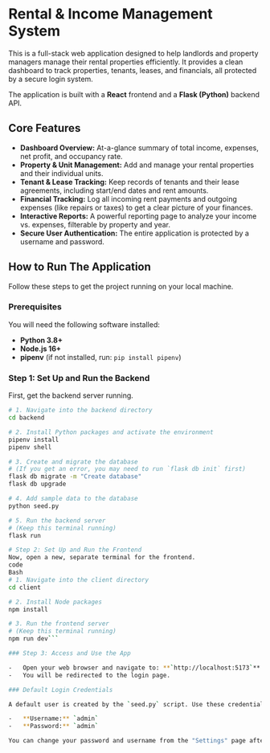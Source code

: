 # Rental & Income Management System

This is a full-stack web application designed to help landlords and property managers manage their rental properties efficiently. It provides a clean dashboard to track properties, tenants, leases, and financials, all protected by a secure login system.

The application is built with a **React** frontend and a **Flask (Python)** backend API.

## Core Features

- **Dashboard Overview:** At-a-glance summary of total income, expenses, net profit, and occupancy rate.
- **Property & Unit Management:** Add and manage your rental properties and their individual units.
- **Tenant & Lease Tracking:** Keep records of tenants and their lease agreements, including start/end dates and rent amounts.
- **Financial Tracking:** Log all incoming rent payments and outgoing expenses (like repairs or taxes) to get a clear picture of your finances.
- **Interactive Reports:** A powerful reporting page to analyze your income vs. expenses, filterable by property and year.
- **Secure User Authentication:** The entire application is protected by a username and password.

## How to Run The Application

Follow these steps to get the project running on your local machine.

### Prerequisites

You will need the following software installed:

- **Python 3.8+**
- **Node.js 16+**
- **pipenv** (if not installed, run: `pip install pipenv`)

### Step 1: Set Up and Run the Backend

First, get the backend server running.

````bash
# 1. Navigate into the backend directory
cd backend

# 2. Install Python packages and activate the environment
pipenv install
pipenv shell

# 3. Create and migrate the database
# (If you get an error, you may need to run `flask db init` first)
flask db migrate -m "Create database"
flask db upgrade

# 4. Add sample data to the database
python seed.py

# 5. Run the backend server
# (Keep this terminal running)
flask run

# Step 2: Set Up and Run the Frontend
Now, open a new, separate terminal for the frontend.
code
Bash
# 1. Navigate into the client directory
cd client

# 2. Install Node packages
npm install

# 3. Run the frontend server
# (Keep this terminal running)
npm run dev```

### Step 3: Access and Use the App

-   Open your web browser and navigate to: **`http://localhost:5173`**
-   You will be redirected to the login page.

### Default Login Credentials

A default user is created by the `seed.py` script. Use these credentials to log in for the first time:

-   **Username:** `admin`
-   **Password:** `admin`

You can change your password and username from the "Settings" page after logging in.
````
